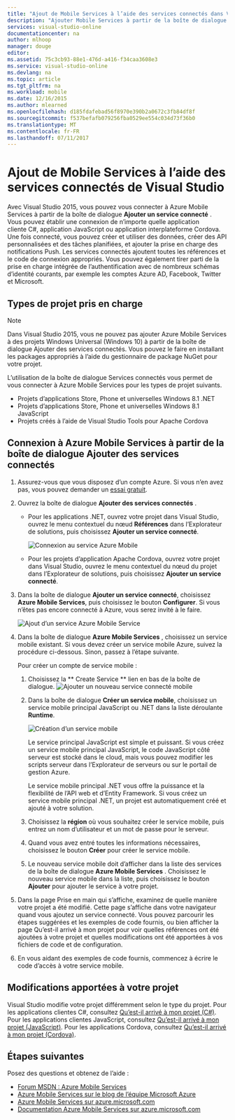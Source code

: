 ```yaml
---
title: "Ajout de Mobile Services à l’aide des services connectés dans Visual Studio | Microsoft Docs"
description: "Ajouter Mobile Services à partir de la boîte de dialogue Ajouter des services connectés dans Visual Studio"
services: visual-studio-online
documentationcenter: na
author: mlhoop
manager: douge
editor: 
ms.assetid: 75c3cb93-88e1-476d-a416-f34caa3608e3
ms.service: visual-studio-online
ms.devlang: na
ms.topic: article
ms.tgt_pltfrm: na
ms.workload: mobile
ms.date: 12/16/2015
ms.author: mlearned
ms.openlocfilehash: d185fdafebad56f8970e390b2a0672c3fb84df8f
ms.sourcegitcommit: f537befafb079256fba0529ee554c034d73f36b0
ms.translationtype: MT
ms.contentlocale: fr-FR
ms.lasthandoff: 07/11/2017
---
```

# <a name="adding-mobile-services-by-using-visual-studio-connected-services"></a>Ajout de Mobile Services à l’aide des services connectés de Visual Studio
Avec Visual Studio 2015, vous pouvez vous connecter à Azure Mobile Services à partir de la boîte de dialogue **Ajouter un service connecté** . Vous pouvez établir une connexion de n’importe quelle application cliente C#, application JavaScript ou application interplateforme Cordova. Une fois connecté, vous pouvez créer et utiliser des données, créer des API personnalisées et des tâches planifiées, et ajouter la prise en charge des notifications Push.  Les services connectés ajoutent toutes les références et le code de connexion appropriés. Vous pouvez également tirer parti de la prise en charge intégrée de l’authentification avec de nombreux schémas d’identité courants, par exemple les comptes Azure AD, Facebook, Twitter et Microsoft.

## <a name="supported-project-types"></a>Types de projet pris en charge
> [!NOTE]
> Dans Visual Studio 2015, vous ne pouvez pas ajouter Azure Mobile Services à des projets Windows Universal (Windows 10) à partir de la boîte de dialogue Ajouter des services connectés. Vous pouvez le faire en installant les packages appropriés à l’aide du gestionnaire de package NuGet pour votre projet.
> 
> 

L’utilisation de la boîte de dialogue Services connectés vous permet de vous connecter à Azure Mobile Services pour les types de projet suivants.

* Projets d’applications Store, Phone et universelles Windows 8.1 .NET
* Projets d’applications Store, Phone et universelles Windows 8.1 JavaScript
* Projets créés à l’aide de Visual Studio Tools pour Apache Cordova

## <a name="connect-to-azure-mobile-services-using-the-add-connected-services-dialog"></a>Connexion à Azure Mobile Services à partir de la boîte de dialogue Ajouter des services connectés
1. Assurez-vous que vous disposez d’un compte Azure. Si vous n’en avez pas, vous pouvez demander un [essai gratuit](http://go.microsoft.com/fwlink/?LinkId=518146).
2. Ouvrez la boîte de dialogue **Ajouter des services connectés** .
   
   * Pour les applications .NET, ouvrez votre projet dans Visual Studio, ouvrez le menu contextuel du nœud **Références** dans l’Explorateur de solutions, puis choisissez **Ajouter un service connecté**.
     
        ![Connexion au service Azure Mobile](./media/vs-azure-tools-connected-services-add-mobile-services/IC797635.png)
   * Pour les projets d’application Apache Cordova, ouvrez votre projet dans Visual Studio, ouvrez le menu contextuel du nœud du projet dans l’Explorateur de solutions, puis choisissez **Ajouter un service connecté**.
3. Dans la boîte de dialogue **Ajouter un service connecté**, choisissez **Azure Mobile Services**, puis choisissez le bouton **Configurer**. Si vous n’êtes pas encore connecté à Azure, vous serez invité à le faire.
   
    ![Ajout d’un service Azure Mobile Service](./media/vs-azure-tools-connected-services-add-mobile-services/IC797636.png)
4. Dans la boîte de dialogue **Azure Mobile Services** , choisissez un service mobile existant. Si vous devez créer un service mobile Azure, suivez la procédure ci-dessous. Sinon, passez à l’étape suivante.
   
    Pour créer un compte de service mobile :
   
   1. Choisissez la ** Create Service ** lien en bas de la boîte de dialogue.
       ![Ajouter un nouveau service connecté mobile](./media/vs-azure-tools-connected-services-add-mobile-services/IC797637.png)
   2. Dans la boîte de dialogue **Créer un service mobile**, choisissez un service mobile principal JavaScript ou .NET dans la liste déroulante **Runtime**. 
      
       ![Création d’un service mobile](./media/vs-azure-tools-connected-services-add-mobile-services/IC797638.png)
      
       Le service principal JavaScript est simple et puissant. Si vous créez un service mobile principal JavaScript, le code JavaScript côté serveur est stocké dans le cloud, mais vous pouvez modifier les scripts serveur dans l’Explorateur de serveurs ou sur le portail de gestion Azure. 
      
       Le service mobile principal .NET vous offre la puissance et la flexibilité de l’API web et d’Entity Framework. Si vous créez un service mobile principal .NET, un projet est automatiquement créé et ajouté à votre solution. 
   3. Choisissez la **région** où vous souhaitez créer le service mobile, puis entrez un nom d’utilisateur et un mot de passe pour le serveur.
   4. Quand vous avez entré toutes les informations nécessaires, choisissez le bouton **Créer** pour créer le service mobile.
   5. Le nouveau service mobile doit d’afficher dans la liste des services de la boîte de dialogue **Azure Mobile Services** . Choisissez le nouveau service mobile dans la liste, puis choisissez le bouton **Ajouter** pour ajouter le service à votre projet.
5. Dans la page Prise en main qui s’affiche, examinez de quelle manière votre projet a été modifié. Cette page s’affiche dans votre navigateur quand vous ajoutez un service connecté. Vous pouvez parcourir les étapes suggérées et les exemples de code fournis, ou bien afficher la page Qu’est-il arrivé à mon projet pour voir quelles références ont été ajoutées à votre projet et quelles modifications ont été apportées à vos fichiers de code et de configuration.
6. En vous aidant des exemples de code fournis, commencez à écrire le code d’accès à votre service mobile.

## <a name="how-your-project-is-modified"></a>Modifications apportées à votre projet
Visual Studio modifie votre projet différemment selon le type du projet. Pour les applications clientes C#, consultez [Qu’est-il arrivé à mon projet (C#)](http://go.microsoft.com/fwlink/p/?LinkId=513119). Pour les applications clientes JavaScript, consultez [Qu’est-il arrivé à mon projet (JavaScript)](http://go.microsoft.com/fwlink/p/?LinkId=513120). Pour les applications Cordova, consultez [Qu’est-il arrivé à mon projet (Cordova)](http://go.microsoft.com/fwlink/p/?LinkId=513116).

## <a name="next-steps"></a>Étapes suivantes
Posez des questions et obtenez de l’aide : 

* [Forum MSDN : Azure Mobile Services](https://social.msdn.microsoft.com/forums/azure/home?forum=azuremobile)
* [Azure Mobile Services sur le blog de l’équipe Microsoft Azure](https://azure.microsoft.com/blog/topics/mobile/)
* [Azure Mobile Services sur azure.microsoft.com](https://azure.microsoft.com/services/mobile-services/)
* [Documentation Azure Mobile Services sur azure.microsoft.com](https://azure.microsoft.com/documentation/services/mobile-services/)

